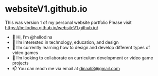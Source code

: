 # websiteV1.github.io
This was version 1 of my personal website portfolio
Please visit https://hellodina.github.io/websiteV1.github.io/

- 👋 Hi, I’m @hellodina
- 👀 I’m interested in technology, education, and design
- 🌱 I’m currently learning how to design and develop different types of video games
- 💞️ I’m looking to collaborate on curriculum development or video game projects
- 📫 You can reach me via email at dinaali3@gmail.com
